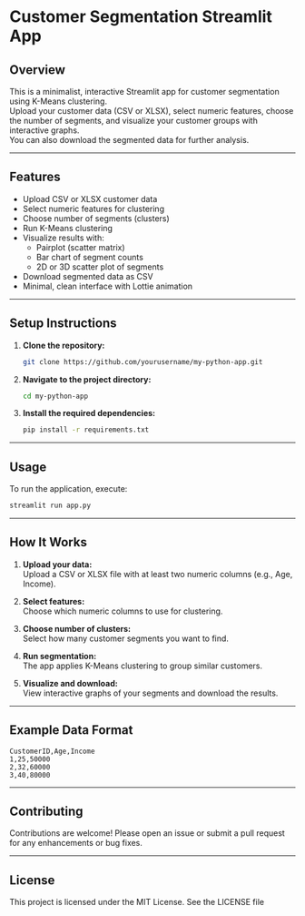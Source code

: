 # Customer Segmentation Streamlit App

## Overview
This is a minimalist, interactive Streamlit app for customer segmentation using K-Means clustering.  
Upload your customer data (CSV or XLSX), select numeric features, choose the number of segments, and visualize your customer groups with interactive graphs.  
You can also download the segmented data for further analysis.

---

## Features
- Upload CSV or XLSX customer data
- Select numeric features for clustering
- Choose number of segments (clusters)
- Run K-Means clustering
- Visualize results with:
  - Pairplot (scatter matrix)
  - Bar chart of segment counts
  - 2D or 3D scatter plot of segments
- Download segmented data as CSV
- Minimal, clean interface with Lottie animation

---

## Setup Instructions

1. **Clone the repository:**
   ```sh
   git clone https://github.com/yourusername/my-python-app.git
   ```
2. **Navigate to the project directory:**
   ```sh
   cd my-python-app
   ```
3. **Install the required dependencies:**
   ```sh
   pip install -r requirements.txt
   ```

---

## Usage

To run the application, execute:
```sh
streamlit run app.py
```

---

## How It Works

1. **Upload your data:**  
   Upload a CSV or XLSX file with at least two numeric columns (e.g., Age, Income).

2. **Select features:**  
   Choose which numeric columns to use for clustering.

3. **Choose number of clusters:**  
   Select how many customer segments you want to find.

4. **Run segmentation:**  
   The app applies K-Means clustering to group similar customers.

5. **Visualize and download:**  
   View interactive graphs of your segments and download the results.

---

## Example Data Format

```csv
CustomerID,Age,Income
1,25,50000
2,32,60000
3,40,80000
```

---

## Contributing

Contributions are welcome! Please open an issue or submit a pull request for any enhancements or bug fixes.

---

## License

This project is licensed under the MIT License. See the LICENSE file
